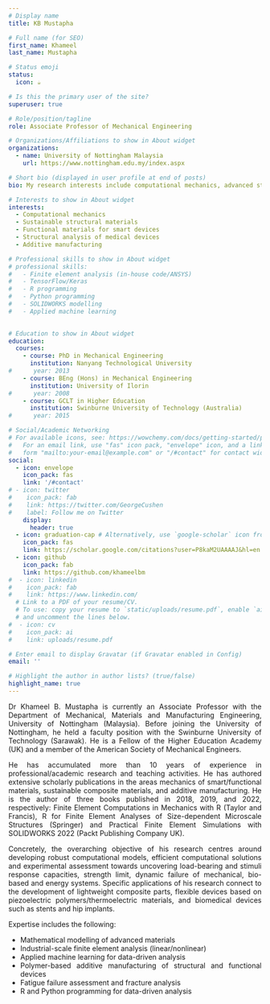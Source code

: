 ```yaml
---
# Display name
title: KB Mustapha

# Full name (for SEO)
first_name: Khameel
last_name: Mustapha

# Status emoji
status:
  icon: ☕️

# Is this the primary user of the site?
superuser: true

# Role/position/tagline
role: Associate Professor of Mechanical Engineering

# Organizations/Affiliations to show in About widget
organizations:
  - name: University of Nottingham Malaysia
    url: https://www.nottingham.edu.my/index.aspx

# Short bio (displayed in user profile at end of posts)
bio: My research interests include computational mechanics, advanced structural materials (lightweight composite materials), advanced functional materials (e.g., thermoelectric/piezoelectric materials), and applied machine learning. 

# Interests to show in About widget
interests:
  - Computational mechanics
  - Sustainable structural materials
  - Functional materials for smart devices
  - Structural analysis of medical devices
  - Additive manufacturing

# Professional skills to show in About widget
# professional skills:
#   - Finite element analysis (in-house code/ANSYS)
#   - TensorFlow/Keras
#   - R programming
#   - Python programming
#   - SOLIDWORKS modelling
#   - Applied machine learning
  

# Education to show in About widget
education:
  courses:
    - course: PhD in Mechanical Engineering
      institution: Nanyang Technological University
#      year: 2013
    - course: BEng (Hons) in Mechanical Engineering
      institution: University of Ilorin
#      year: 2008
    - course: GCLT in Higher Education
      institution: Swinburne University of Technology (Australia)
#      year: 2015

# Social/Academic Networking
# For available icons, see: https://wowchemy.com/docs/getting-started/page-builder/#icons
#   For an email link, use "fas" icon pack, "envelope" icon, and a link in the
#   form "mailto:your-email@example.com" or "/#contact" for contact widget.
social:
  - icon: envelope
    icon_pack: fas
    link: '/#contact'
# - icon: twitter
#    icon_pack: fab
#    link: https://twitter.com/GeorgeCushen
#    label: Follow me on Twitter
    display:
      header: true
  - icon: graduation-cap # Alternatively, use `google-scholar` icon from `ai` icon pack
    icon_pack: fas
    link: https://scholar.google.com/citations?user=P8kaM2UAAAAJ&hl=en
  - icon: github
    icon_pack: fab
    link: https://github.com/khameelbm
#  - icon: linkedin
#    icon_pack: fab
#    link: https://www.linkedin.com/
  # Link to a PDF of your resume/CV.
  # To use: copy your resume to `static/uploads/resume.pdf`, enable `ai` icons in `params.yaml`,
  # and uncomment the lines below.
#  - icon: cv
#    icon_pack: ai
#    link: uploads/resume.pdf

# Enter email to display Gravatar (if Gravatar enabled in Config)
email: ''

# Highlight the author in author lists? (true/false)
highlight_name: true
---
```



<div style="text-align: justify">

Dr Khameel B. Mustapha is currently an Associate Professor with the Department of Mechanical, Materials and Manufacturing Engineering, University of Nottingham (Malaysia). Before joining the University of Nottingham, he held a faculty position with the Swinburne University of Technology (Sarawak). He is a Fellow of the Higher Education Academy (UK) and a member of the American Society of Mechanical Engineers. 

He has accumulated more than 10 years of experience in professional/academic research and teaching activities.
He has authored extensive scholarly publications in the areas mechanics of smart/functional materials, sustainable composite materials, and additive manufacturing. He is the author of three books published in 2018, 2019, and 2022, respectively: Finite Element Computations in Mechanics with R (Taylor and Francis), R for Finite Element Analyses of Size-dependent Microscale Structures (Springer) and Practical Finite Element Simulations with SOLIDWORKS 2022 (Packt Publishing Company UK).

Concretely, the overarching objective of his research centres around developing robust computational models, efficient computational solutions and experimental assessment towards uncovering load-bearing and stimuli response capacities, strength limit, dynamic failure of mechanical, bio-based and energy systems. Specific applications of his research connect to the development of lightweight composite parts, flexible devices based on piezoelectric polymers/thermoelectric materials, and biomedical devices such as stents and hip implants.

Expertise includes the following:
 
 - Mathematical modelling of advanced materials
 - Industrial-scale finite element analysis (linear/nonlinear)
 - Applied machine learning for data-driven analysis
 - Polymer-based additive manufacturing of structural and functional devices
 - Fatigue failure assessment and fracture analysis
 - R and Python programming for data-driven analysis 



